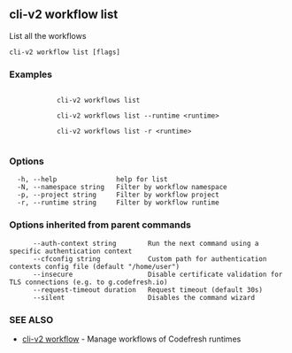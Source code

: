 ## cli-v2 workflow list

List all the workflows

```
cli-v2 workflow list [flags]
```

### Examples

```

            cli-v2 workflows list

            cli-v2 workflows list --runtime <runtime>

            cli-v2 workflows list -r <runtime>
        
```

### Options

```
  -h, --help               help for list
  -N, --namespace string   Filter by workflow namespace
  -p, --project string     Filter by workflow project
  -r, --runtime string     Filter by workflow runtime
```

### Options inherited from parent commands

```
      --auth-context string        Run the next command using a specific authentication context
      --cfconfig string            Custom path for authentication contexts config file (default "/home/user")
      --insecure                   Disable certificate validation for TLS connections (e.g. to g.codefresh.io)
      --request-timeout duration   Request timeout (default 30s)
      --silent                     Disables the command wizard
```

### SEE ALSO

* [cli-v2 workflow](cli-v2_workflow.md)	 - Manage workflows of Codefresh runtimes

